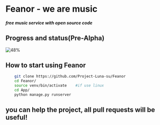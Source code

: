 # Feanor - we are music
##### free music service with open source code
## Progress and status(Pre-Alpha)
![48%](https://progress-bar.dev/48) 
## How to start using Feanor
``` bash
    git clone https://github.com/Project-Luna-su/Feanor
    cd Feanor/
    source venv/bin/activate    #if use linux
    cd App/
    python manage.py runserver 
```
## you can help the project, all pull requests will be useful!
